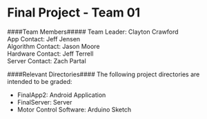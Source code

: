 Final Project - Team 01
=======================
####Team Members#####
Team Leader: Clayton Crawford<br>
App Contact: Jeff Jensen<br>
Algorithm Contact: Jason Moore<br>
Hardware Contact: Jeff Terrell<br>
Server Contact: Zach Partal<br>

####Relevant Directories####
The following project directories are intended to be graded:<br>
* FinalApp2: Android Application
* FinalServer: Server
* Motor Control Software: Arduino Sketch
